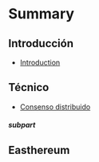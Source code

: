 # Summary

## Introducción

* [Introduction](README.md)

## Técnico

* [Consenso distribuido](tecnico/consenso-distribuido.md)

##### subpart

## Easthereum



